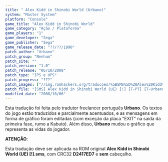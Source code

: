 ```yaml
---
title: " Alex Kidd in Shinobi World (Urbano)"
system: "Master System"
platform: "Console"
game_title: "Alex Kidd in Shinobi World"
game_category: "Ação / Plataforma"
game_players: "1"
game_developer: "Sega"
game_publisher: "Sega"
game_release_date: "??/??/1990"
patch_author: "Urbano"
patch_group: "Nenhum"
patch_site: ""
patch_version: "1.0"
patch_release: "06/10/2008"
patch_type: "IPS e UPS"
patch_progress: "???"
patch_images: ["//img.romhackers.org/traducoes/%5BSMS%5D%20Alex%20Kidd%20in%20Shinobi%20World%20-%20Urbano%20-%201.png","//img.romhackers.org/traducoes/%5BSMS%5D%20Alex%20Kidd%20in%20Shinobi%20World%20-%20Urbano%20-%202.png","//img.romhackers.org/traducoes/%5BSMS%5D%20Alex%20Kidd%20in%20Shinobi%20World%20-%20Urbano%20-%203.png"]
patch_file: "[SMS] Alex Kidd in Shinobi World (UE) [!] [T-PT] [T-Urbano G-Nenhum] [V-1.0 A-2008].rar"
modified_date: "2008/10/06"
---
```

Esta tradução foi feita pelo tradutor freelancer português <b>Urbano</b>. Os textos do jogo estão traduzidos e parcialmente acentuados, e as mensagens em forma de gráfico foram editadas (com exceção da placa "EXIT" na saída da primeira fase, rumo a Kabuto). Além disso, <b>Urbano</b> mudou o gráfico que representa as vidas do jogador.

<b>ATENÇÃO</b>:

Esta tradução deve ser aplicada na ROM original <b>Alex Kidd in Shinobi World (UE) [!].sms</b>, com CRC32 <b>D2417ED7</b> e <b>sem</b> cabeçalho.
